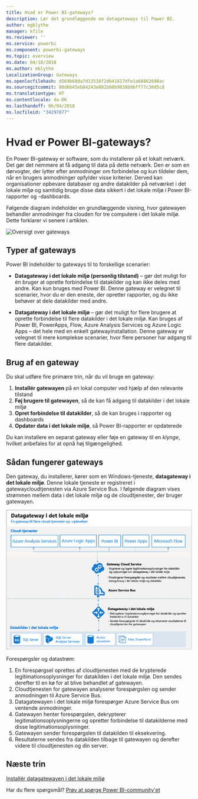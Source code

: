 ```yaml
---
title: Hvad er Power BI-gateways?
description: Lær det grundlæggende om datagateways til Power BI.
author: mgblythe
manager: kfile
ms.reviewer: ''
ms.service: powerbi
ms.component: powerbi-gateways
ms.topic: overview
ms.date: 04/18/2018
ms.author: mblythe
LocalizationGroup: Gateways
ms.openlocfilehash: d569b68da7d13518f2d641817dfe1a68862698ac
ms.sourcegitcommit: 80d6b45eb84243e801b60b9038b9bff77c30d5c8
ms.translationtype: HT
ms.contentlocale: da-DK
ms.lasthandoff: 06/04/2018
ms.locfileid: "34297877"
---
```

# <a name="what-are-power-bi-gateways"></a>Hvad er Power BI-gateways?

En Power BI-gateway er software, som du installerer på et lokalt netværk. Det gør det nemmere at få adgang til data på dette netværk. Den er som en dørvogter, der lytter efter anmodninger om forbindelse og kun tildeler dem, når en brugers anmodninger opfylder visse kriterier. Derved kan organisationer opbevare databaser og andre datakilder på netværket i det lokale miljø og samtidig bruge disse data sikkert i det lokale miljø i Power BI-rapporter og -dashboards.

Følgende diagram indeholder en grundlæggende visning, hvor gatewayen behandler anmodninger fra clouden for tre computere i det lokale miljø. Dette forklarer vi senere i artiklen.

![Oversigt over gateways](media/service-gateway-getting-started/gateway-overview.png)

## <a name="types-of-gateways"></a>Typer af gateways

Power BI indeholder to gateways til to forskellige scenarier:

* **Datagateway i det lokale miljø (personlig tilstand)** – gør det muligt for én bruger at oprette forbindelse til datakilder og kan ikke deles med andre. Kan kun bruges med Power BI. Denne gateway er velegnet til scenarier, hvor du er den eneste, der opretter rapporter, og du ikke behøver at dele datakilder med andre.

* **Datagateway i det lokale miljø** – gør det muligt for flere brugere at oprette forbindelse til flere datakilder i det lokale miljø. Kan bruges af Power BI, PowerApps, Flow, Azure Analysis Services og Azure Logic Apps – det hele med en enkelt gatewayinstallation. Denne gateway er velegnet til mere komplekse scenarier, hvor flere personer har adgang til flere datakilder. 

## <a name="using-a-gateway"></a>Brug af en gateway

Du skal udføre fire primære trin, når du vil bruge en gateway:

1. **Installér gatewayen** på en lokal computer ved hjælp af den relevante tilstand
2. **Føj brugere til gatewayen**, så de kan få adgang til datakilder i det lokale miljø
3. **Opret forbindelse til datakilder**, så de kan bruges i rapporter og dashboards
4. **Opdater data i det lokale miljø**, så Power BI-rapporter er opdaterede

Du kan installere en separat gateway eller føje en gateway til en *klynge*, hvilket anbefales for at opnå høj tilgængelighed.

## <a name="how-gateways-work"></a>Sådan fungerer gateways

Den gateway, du installerer, kører som en Windows-tjeneste, **datagateway i det lokale miljø**. Denne lokale tjeneste er registreret i gatewaycloudtjenesten via Azure Service Bus. I følgende diagram vises strømmen mellem data i det lokale miljø og de cloudtjenester, der bruger gatewayen.

![Diagram med gatewaydatastrøm](media/service-gateway-getting-started/gateway-how-it-works.png)

Forespørgsler og datastrøm:

1. En forespørgsel oprettes af cloudtjenesten med de krypterede legitimationsoplysninger for datakilden i det lokale miljø. Den sendes derefter til en kø for at blive behandlet af gatewayen.
2. Cloudtjenesten for gatewayen analyserer forespørgslen og sender anmodningen til Azure Service Bus.
3. Datagatewayen i det lokale miljø forespørger Azure Service Bus om ventende anmodninger.
4. Gatewayen henter forespørgslen, dekrypterer legitimationsoplysningerne og opretter forbindelse til datakilderne med disse legitimationsoplysninger.
5. Gatewayen sender forespørgslen til datakilden til eksekvering.
6. Resultaterne sendes fra datakilden tilbage til gatewayen og derefter videre til cloudtjenesten og din server.

## <a name="next-steps"></a>Næste trin
[Installér datagatewayen i det lokale miljø](service-gateway-install.md)

Har du flere spørgsmål? [Prøv at spørge Power BI-community'et](http://community.powerbi.com/)

